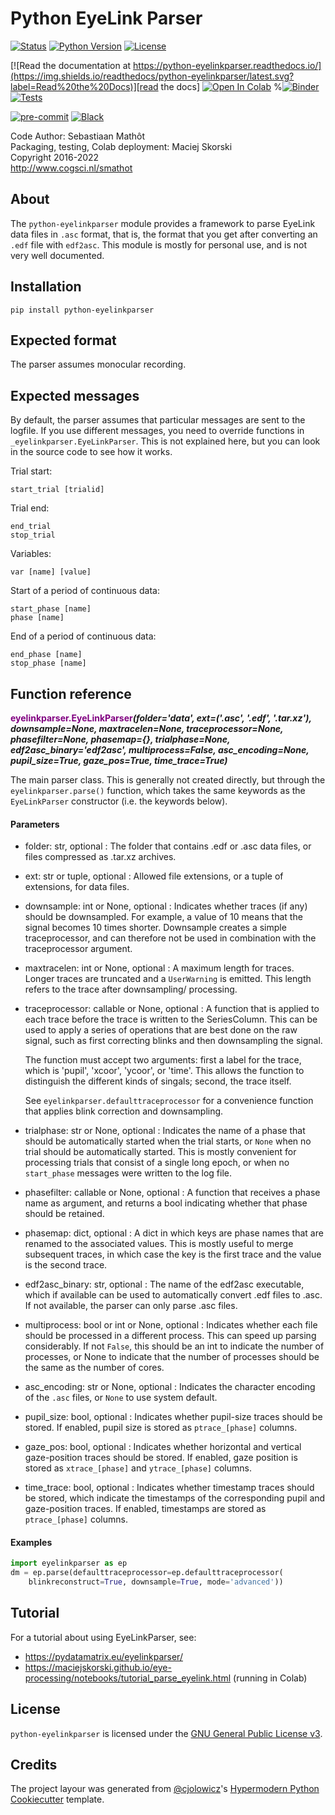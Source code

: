 # Python EyeLink Parser

[![Status](https://img.shields.io/pypi/status/python-eyelinkparser.svg)][status]
[![Python Version](https://img.shields.io/pypi/pyversions/python-eyelinkparser)][python version]
[![License](https://img.shields.io/pypi/l/python-eyelinkparser)][license]

[![Read the documentation at https://python-eyelinkparser.readthedocs.io/](https://img.shields.io/readthedocs/python-eyelinkparser/latest.svg?label=Read%20the%20Docs)][read the docs]
[![Open In Colab](https://colab.research.google.com/assets/colab-badge.svg)](https://github.com/maciejskorski/eye-processing/blob/dev/docs/notebooks/tutorial_parse_eyelink.ipynb)
%[![Binder](https://mybinder.org/badge_logo.svg)](https://mybinder.org/v2/gh/maciejskorski/eye-processing/dev?labpath=docs%2Fnotebooks%2Ftutorial_parse_eyelink.ipynb)
[![Tests](https://github.com/maciejskorski/python-eyelinkparser/actions/workflows/python_package.yml/badge.svg)][tests]


[![pre-commit](https://img.shields.io/badge/pre--commit-enabled-brightgreen?logo=pre-commit&logoColor=white)][pre-commit]
[![Black](https://img.shields.io/badge/code%20style-black-000000.svg)][black]



[pypi_]: https://pypi.org/project/python-eyelinkparser/
[status]: https://pypi.org/project/python-eyelinkparser/
[python version]: https://pypi.org/project/python-eyelinkparser
[license]: https://pypi.org/project/python-eyelinkparser
[read the docs]: https://python-eyelinkparser.readthedocs.io/
[tests]: https://github.com/maciejskorski/python-eyelinkparser/actions/workflows/python_package.yml/
[pre-commit]: https://github.com/pre-commit/pre-commit
[black]: https://github.com/psf/black


Code Author: Sebastiaan Mathôt  <br />
Packaging, testing, Colab deployment: Maciej Skorski <br /> 
Copyright 2016-2022  <br />
http://www.cogsci.nl/smathot

## About

The `python-eyelinkparser` module provides a framework to parse EyeLink data files in `.asc` format, that is, the format that you get after converting an `.edf` file with `edf2asc`. This module is mostly for personal use, and is not very well documented.

## Installation

```
pip install python-eyelinkparser
```

## Expected format

The parser assumes monocular recording.


## Expected messages

By default, the parser assumes that particular messages are sent to the logfile. If you use different messages, you need to override functions in `_eyelinkparser.EyeLinkParser`. This is not explained here, but you can look in the source code to see how it works.

Trial start:

	start_trial [trialid]
	
Trial end:

	end_trial
	stop_trial
	
Variables:

	var [name] [value]
	
Start of a period of continuous data:
	
	start_phase [name]
	phase [name]
	
End of a period of continuous data:

	end_phase [name]
	stop_phase [name]
	
	

## Function reference

**<span style="color:purple">eyelinkparser.EyeLinkParser</span>_(folder='data', ext=('.asc', '.edf', '.tar.xz'), downsample=None, maxtracelen=None, traceprocessor=None, phasefilter=None, phasemap={}, trialphase=None, edf2asc_binary='edf2asc', multiprocess=False, asc_encoding=None, pupil_size=True, gaze_pos=True, time_trace=True)_**


The main parser class. This is generally not created directly, but
through the `eyelinkparser.parse()` function, which takes the same keywords
as the `EyeLinkParser` constructor (i.e. the keywords below).


#### Parameters
* folder: str, optional :  The folder that contains .edf or .asc data files, or files compressed
	as .tar.xz archives.
* ext: str or tuple, optional :  Allowed file extensions, or a tuple of extensions, for data files.
* downsample: int or None, optional :  Indicates whether traces (if any) should be downsampled. For example, a
	value of 10 means that the signal becomes 10 times shorter. Downsample
	creates a simple traceprocessor, and can therefore not be used in
	combination with the traceprocessor argument.
* maxtracelen: int or None, optional :  A maximum length for traces. Longer traces are truncated and a
	`UserWarning` is emitted. This length refers to the trace after
	downsampling/ processing.
* traceprocessor: callable or None, optional :  A function that is applied to each trace before the trace is written to
	the SeriesColumn. This can be used to apply a series of operations that
	are best done on the raw signal, such as first correcting blinks and
	then downsampling the signal.
	
	The function must accept two arguments: first a label for the trace,
	which is 'pupil', 'xcoor', 'ycoor', or 'time'. This allows the function
	to distinguish the different kinds of singals; second, the trace
	itself.
	
	See `eyelinkparser.defaulttraceprocessor` for a convenience function
	that applies blink correction and downsampling.
* trialphase: str or None, optional :  Indicates the name of a phase that should be automatically started when
	the trial starts, or `None` when no trial should be automatically
	started. This is mostly convenient for processing trials that consist
	of a single long epoch, or when no `start_phase` messages were written
	to the log file.
* phasefilter: callable or None, optional :  A function that receives a phase name as argument, and returns a bool
	indicating whether that phase should be retained.
* phasemap: dict, optional :  A dict in which keys are phase names that are renamed to the associated
	values. This is mostly useful to merge subsequent traces, in which
	case the key is the first trace and the value is the second trace.
* edf2asc_binary: str, optional :  The name of the edf2asc executable, which if available can be used to
	automatically convert .edf files to .asc. If not available, the parser
	can only parse .asc files.
* multiprocess: bool or int or None, optional :  Indicates whether each file should be processed in a different process.
	This can speed up parsing considerably. If not `False`, this should be
	an int to indicate the number of processes, or None to indicate that
	the number of processes should be the same as the number of cores.
* asc_encoding: str or None, optional :  Indicates the character encoding of the `.asc` files, or `None` to use
	system default.
* pupil_size: bool, optional :  Indicates whether pupil-size traces should be stored. If enabled, pupil
	size is stored as `ptrace_[phase]` columns.
* gaze_pos: bool, optional :  Indicates whether horizontal and vertical gaze-position traces should
	be stored. If enabled, gaze position is stored as `xtrace_[phase]` and
	`ytrace_[phase]` columns.
* time_trace: bool, optional :  Indicates whether timestamp traces should be stored, which indicate the
	timestamps of the corresponding pupil and gaze-position traces. If
	enabled, timestamps are stored as `ptrace_[phase]` columns.

#### Examples
```python
import eyelinkparser as ep
dm = ep.parse(defaulttraceprocessor=ep.defaulttraceprocessor(
    blinkreconstruct=True, downsample=True, mode='advanced'))
```


## Tutorial

For a tutorial about using EyeLinkParser, see:

- <https://pydatamatrix.eu/eyelinkparser/> 
- <https://maciejskorski.github.io/eye-processing/notebooks/tutorial_parse_eyelink.html> (running in Colab)

## License

`python-eyelinkparser` is licensed under the [GNU General Public License
v3](http://www.gnu.org/licenses/gpl-3.0.en.html).

## Credits

The project layour was generated from [@cjolowicz]'s [Hypermodern Python Cookiecutter] template.

[@cjolowicz]: https://github.com/cjolowicz
[pypi]: https://pypi.org/
[hypermodern python cookiecutter]: https://github.com/cjolowicz/cookiecutter-hypermodern-python
